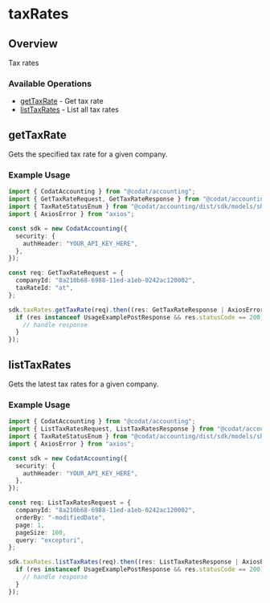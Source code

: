 # taxRates

## Overview

Tax rates

### Available Operations

* [getTaxRate](#gettaxrate) - Get tax rate
* [listTaxRates](#listtaxrates) - List all tax rates

## getTaxRate

Gets the specified tax rate for a given company.

### Example Usage

```typescript
import { CodatAccounting } from "@codat/accounting";
import { GetTaxRateRequest, GetTaxRateResponse } from "@codat/accounting/dist/sdk/models/operations";
import { TaxRateStatusEnum } from "@codat/accounting/dist/sdk/models/shared";
import { AxiosError } from "axios";

const sdk = new CodatAccounting({
  security: {
    authHeader: "YOUR_API_KEY_HERE",
  },
});

const req: GetTaxRateRequest = {
  companyId: "8a210b68-6988-11ed-a1eb-0242ac120002",
  taxRateId: "at",
};

sdk.taxRates.getTaxRate(req).then((res: GetTaxRateResponse | AxiosError) => {
  if (res instanceof UsageExamplePostResponse && res.statusCode == 200) {
    // handle response
  }
});
```

## listTaxRates

Gets the latest tax rates for a given company.

### Example Usage

```typescript
import { CodatAccounting } from "@codat/accounting";
import { ListTaxRatesRequest, ListTaxRatesResponse } from "@codat/accounting/dist/sdk/models/operations";
import { TaxRateStatusEnum } from "@codat/accounting/dist/sdk/models/shared";
import { AxiosError } from "axios";

const sdk = new CodatAccounting({
  security: {
    authHeader: "YOUR_API_KEY_HERE",
  },
});

const req: ListTaxRatesRequest = {
  companyId: "8a210b68-6988-11ed-a1eb-0242ac120002",
  orderBy: "-modifiedDate",
  page: 1,
  pageSize: 100,
  query: "excepturi",
};

sdk.taxRates.listTaxRates(req).then((res: ListTaxRatesResponse | AxiosError) => {
  if (res instanceof UsageExamplePostResponse && res.statusCode == 200) {
    // handle response
  }
});
```
